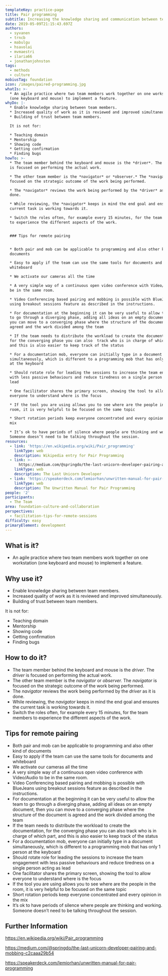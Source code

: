 ```yaml
---
templateKey: practice-page
title: Pair programming
subtitle: Increasing the knowledge sharing and communication between team members
date: 2019-05-09T21:15:43.697Z
authors:
  - syvanen
  - trncb
  - mabulgu
  - hsavolai
  - mvmaestri
  - ilaria66
  - jonathanjohnston
tags:
  - methods
  - culture
mobiusTag: foundation
icon: /images/paired-programming.jpg
whatIs: >-
  * An agile practice where two team members work together on one workstation
  (one keyboard and mouse) to implement a feature.
whyDo: |-
  * Enable knowledge sharing between team members.
  * Increased quality of work as it is reviewed and improved simultaneously.
  * Building of trust between team members.

  It is not for:

  * Teaching domain
  * Mentorship
  * Showing code
  * Getting confirmation
  * Finding bugs
howTo: >-
  * The team member behind the keyboard and mouse is the *driver*. The *driver*
  is focused on performing the actual work.

  * The other team member is the *navigator* or *observer.* The *navigator* is
  focused on the strategic outcome of the work being performed.

  * The *navigator* reviews the work being performed by the *driver* as it is
  done.

  * While reviewing, the *navigator* keeps in mind the end goal and ensures the
  current task is working towards it.

  * Switch the roles often, for example every 15 minutes, for the team members
  to experience the different aspects of the work.


  ### Tips for remote pairing


  * Both pair and mob can be applicable to programming and also other kind of
  documents

  * Easy to apply if the team can use the same tools for documents and
  whiteboard

  * We activate our cameras all the time

  * A very simple way of a continuous open video conference with Video/Audio to
  be in the same room.

  * Video Conferencing based pairing and mobbing is possible with BlueJeans
  using breakout sessions feature as described in the instructions.

  * For documentation at the beginning it can be very useful to allow the team
  to go through a diverging phase, adding all ideas on an empty document, then
  you can move to a converging phase where the structure of the document is
  agreed and the work divided among the team

  * If the team needs to distribute the workload to create the documentation,
  for the converging phase you can also  track who is in charge of which part,
  and this is also easier to keep track of the status

  * For a documentation mob, everyone can initially type in a document
  simultaneously, which is different to a programming mob that has only 1 person
  at the keyboard

  * Should rotate role for leading the sessions to increase the team engagement
  with less passive behaviours and reduce tiredness on a single person acting as
  lead

  * One facilitator shares the primary screen, showing the tool to allow
  everyone to understand where is the focus

  * If the tool you are using allows you to see where are the people in the
  room, it is very helpful to be focused on the same topic

  * Short rotation periods keep everyone concentrated and every opinion in the
  mix

  * It’s ok to have periods of silence where people are thinking and working.
  Someone doesn’t need to be talking throughout the session.
resources:
  - link: 'https://en.wikipedia.org/wiki/Pair_programming'
    linkType: web
    description: Wikipedia entry for Pair Programming
  - link: >-
      https://medium.com/@springdo/the-last-unicorn-developer-pairing-and-mobbing-c2caaa29b54
    linkType: web
    description: The Last Unicorn Developer
  - link: 'https://speakerdeck.com/lemiorhan/unwritten-manual-for-pair-programming'
    linkType: web
    description: The Unwritten Manual for Pair Programming
people: '2'
participants:
  - The Team
area: foundation-culture-and-collaboration
perspectives:
  - facilitation-tips-for-remote-sessions
difficulty: easy
primaryElement: development
---
```

## What is it?

* An agile practice where two team members work together on one workstation (one keyboard and mouse) to implement a feature.

## Why use it?

* Enable knowledge sharing between team members.
* Increased quality of work as it is reviewed and improved simultaneously.
* Building of trust between team members.

It is not for:

* Teaching domain
* Mentorship
* Showing code
* Getting confirmation
* Finding bugs

## How to do it?

* The team member behind the keyboard and mouse is the *driver*. The *driver* is focused on performing the actual work.
* The other team member is the *navigator* or *observer.* The *navigator* is focused on the strategic outcome of the work being performed.
* The *navigator* reviews the work being performed by the *driver* as it is done.
* While reviewing, the *navigator* keeps in mind the end goal and ensures the current task is working towards it.
* Switch the roles often, for example every 15 minutes, for the team members to experience the different aspects of the work.

## Tips for remote pairing

* Both pair and mob can be applicable to programming and also other kind of documents
* Easy to apply if the team can use the same tools for documents and whiteboard
* We activate our cameras all the time
* A very simple way of a continuous open video conference with Video/Audio to be in the same room.
* Video Conferencing based pairing and mobbing is possible with BlueJeans using breakout sessions feature as described in the instructions.
* For documentation at the beginning it can be very useful to allow the team to go through a diverging phase, adding all ideas on an empty document, then you can move to a converging phase where the structure of the document is agreed and the work divided among the team
* If the team needs to distribute the workload to create the documentation, for the converging phase you can also  track who is in charge of which part, and this is also easier to keep track of the status
* For a documentation mob, everyone can initially type in a document simultaneously, which is different to a programming mob that has only 1 person at the keyboard
* Should rotate role for leading the sessions to increase the team engagement with less passive behaviours and reduce tiredness on a single person acting as lead
* One facilitator shares the primary screen, showing the tool to allow everyone to understand where is the focus
* If the tool you are using allows you to see where are the people in the room, it is very helpful to be focused on the same topic
* Short rotation periods keep everyone concentrated and every opinion in the mix
* It’s ok to have periods of silence where people are thinking and working. Someone doesn’t need to be talking throughout the session.

## Further Information

<https://en.wikipedia.org/wiki/Pair_programming>

<https://medium.com/@springdo/the-last-unicorn-developer-pairing-and-mobbing-c2caaa29b54>

<https://speakerdeck.com/lemiorhan/unwritten-manual-for-pair-programming>
